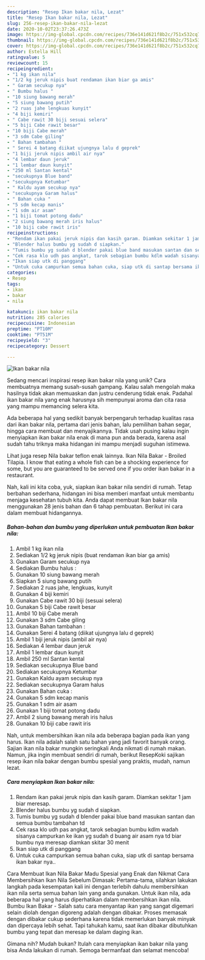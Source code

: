 ```yaml
---
description: "Resep Ikan bakar nila, Lezat"
title: "Resep Ikan bakar nila, Lezat"
slug: 256-resep-ikan-bakar-nila-lezat
date: 2020-10-02T23:37:26.473Z
image: https://img-global.cpcdn.com/recipes/736e141d621f8b2c/751x532cq70/ikan-bakar-nila-foto-resep-utama.jpg
thumbnail: https://img-global.cpcdn.com/recipes/736e141d621f8b2c/751x532cq70/ikan-bakar-nila-foto-resep-utama.jpg
cover: https://img-global.cpcdn.com/recipes/736e141d621f8b2c/751x532cq70/ikan-bakar-nila-foto-resep-utama.jpg
author: Estella Hill
ratingvalue: 5
reviewcount: 15
recipeingredient:
- "1 kg ikan nila"
- "1/2 kg jeruk nipis buat rendaman ikan biar ga amis"
- " Garam secukup nya"
- " Bumbu halus "
- "10 siung bawang merah"
- "5 siung bawang putih"
- "2 ruas jahe lengkuas kunyit"
- "4 biji kemiri"
- " Cabe rawit 30 biji sesuai selera"
- "5 biji Cabe rawit besar"
- "10 biji Cabe merah"
- "3 sdm Cabe giling"
- " Bahan tambahan "
- " Serei 4 batang diikat ujungnya lalu d geprek"
- "1 biji jeruk nipis ambil air nya"
- "4 lembar daun jeruk"
- "1 lembar daun kunyit"
- "250 ml Santan kental"
- "secukupnya Blue band"
- "secukupnya Ketumbar"
- " Kaldu ayam secukup nya"
- "secukupnya Garam halus"
- " Bahan cuka "
- "5 sdm kecap manis"
- "1 sdm air asam"
- "1 biji tomat potong dadu"
- "2 siung bawang merah iris halus"
- "10 biji cabe rawit iris"
recipeinstructions:
- "Rendam ikan pakai jeruk nipis dan kasih garam. Diamkan sekitar 1 jam biar meresap."
- "Blender halus bumbu yg sudah d siapkan."
- "Tumis bumbu yg sudah d blender pakai blue band masukan santan dan semua bumbu tambahan td"
- "Cek rasa klo udh pas angkat, tarok sebagian bumbu kdlm wadah sisanya campurkan ke ikan yg sudah d buang air asam nya td biar bumbu nya meresap diamkan skitar 30 menit"
- "Ikan siap utk di panggang"
- "Untuk cuka campurkan semua bahan cuka, siap utk di santap bersama ikan bakar nya.."
categories:
- Resep
tags:
- ikan
- bakar
- nila

katakunci: ikan bakar nila 
nutrition: 285 calories
recipecuisine: Indonesian
preptime: "PT10M"
cooktime: "PT51M"
recipeyield: "3"
recipecategory: Dessert

---
```



![Ikan bakar nila](https://img-global.cpcdn.com/recipes/736e141d621f8b2c/751x532cq70/ikan-bakar-nila-foto-resep-utama.jpg)

Sedang mencari inspirasi resep ikan bakar nila yang unik? Cara membuatnya memang susah-susah gampang. Kalau salah mengolah maka hasilnya tidak akan memuaskan dan justru cenderung tidak enak. Padahal ikan bakar nila yang enak harusnya sih mempunyai aroma dan cita rasa yang mampu memancing selera kita.

Ada beberapa hal yang sedikit banyak berpengaruh terhadap kualitas rasa dari ikan bakar nila, pertama dari jenis bahan, lalu pemilihan bahan segar, hingga cara membuat dan menyajikannya. Tidak usah pusing kalau ingin menyiapkan ikan bakar nila enak di mana pun anda berada, karena asal sudah tahu triknya maka hidangan ini mampu menjadi suguhan istimewa.

Lihat juga resep Nila bakar teflon enak lainnya. Ikan Nila Bakar - Broiled Tilapia. I know that eating a whole fish can be a shocking experience for some, but you are guaranteed to be served one if you order ikan bakar in a restaurant.


Nah, kali ini kita coba, yuk, siapkan ikan bakar nila sendiri di rumah. Tetap berbahan sederhana, hidangan ini bisa memberi manfaat untuk membantu menjaga kesehatan tubuh kita. Anda dapat membuat Ikan bakar nila menggunakan 28 jenis bahan dan 6 tahap pembuatan. Berikut ini cara dalam membuat hidangannya.

<!--inarticleads1-->

##### Bahan-bahan dan bumbu yang diperlukan untuk pembuatan Ikan bakar nila:

1. Ambil 1 kg ikan nila
1. Sediakan 1/2 kg jeruk nipis (buat rendaman ikan biar ga amis)
1. Gunakan  Garam secukup nya
1. Sediakan  Bumbu halus :
1. Gunakan 10 siung bawang merah
1. Siapkan 5 siung bawang putih
1. Sediakan 2 ruas jahe, lengkuas, kunyit
1. Gunakan 4 biji kemiri
1. Gunakan  Cabe rawit 30 biji (sesuai selera)
1. Gunakan 5 biji Cabe rawit besar
1. Ambil 10 biji Cabe merah
1. Gunakan 3 sdm Cabe giling
1. Gunakan  Bahan tambahan :
1. Gunakan  Serei 4 batang (diikat ujungnya lalu d geprek)
1. Ambil 1 biji jeruk nipis (ambil air nya)
1. Sediakan 4 lembar daun jeruk
1. Ambil 1 lembar daun kunyit
1. Ambil 250 ml Santan kental
1. Sediakan secukupnya Blue band
1. Sediakan secukupnya Ketumbar
1. Gunakan  Kaldu ayam secukup nya
1. Sediakan secukupnya Garam halus
1. Gunakan  Bahan cuka :
1. Gunakan 5 sdm kecap manis
1. Gunakan 1 sdm air asam
1. Gunakan 1 biji tomat potong dadu
1. Ambil 2 siung bawang merah iris halus
1. Gunakan 10 biji cabe rawit iris


Nah, untuk membersihkan ikan nila ada beberapa bagian pada ikan yang harus. Ikan nila adalah salah satu bahan yang jadi favorit banyak orang. Sajian ikan nila bakar mungkin seringkali Anda nikmati di rumah makan. Namun, jika ingin membuat sendiri di rumah, berikut ResepKoki sajikan resep ikan nila bakar dengan bumbu spesial yang praktis, mudah, namun lezat. 

<!--inarticleads2-->

##### Cara menyiapkan Ikan bakar nila:

1. Rendam ikan pakai jeruk nipis dan kasih garam. Diamkan sekitar 1 jam biar meresap.
1. Blender halus bumbu yg sudah d siapkan.
1. Tumis bumbu yg sudah d blender pakai blue band masukan santan dan semua bumbu tambahan td
1. Cek rasa klo udh pas angkat, tarok sebagian bumbu kdlm wadah sisanya campurkan ke ikan yg sudah d buang air asam nya td biar bumbu nya meresap diamkan skitar 30 menit
1. Ikan siap utk di panggang
1. Untuk cuka campurkan semua bahan cuka, siap utk di santap bersama ikan bakar nya..


Cara Membuat Ikan Nila Bakar Madu Spesial yang Enak dan Nikmat Cara Membersihkan Ikan Nila Sebelum Dimasak: Pertama-tama, silahkan lakukan langkah pada kesempatan kali ini dengan terlebih dahulu membersihkan ikan nila serta semua bahan lain yang anda gunakan. Untuk ikan nila, ada beberapa hal yang harus diperhatikan dalam membersihkan ikan nila. Bumbu Ikan Bakar - Salah satu cara menyantap ikan yang sangat digemari selain diolah dengan digoreng adalah dengan dibakar. Proses memasak dengan dibakar cukup sederhana karena tidak memerlukan banyak minyak dan dipercaya lebih sehat. Tapi tahukah kamu, saat ikan dibakar dibutuhkan bumbu yang tepat dan meresap ke dalam daging ikan. 

Gimana nih? Mudah bukan? Itulah cara menyiapkan ikan bakar nila yang bisa Anda lakukan di rumah. Semoga bermanfaat dan selamat mencoba!
